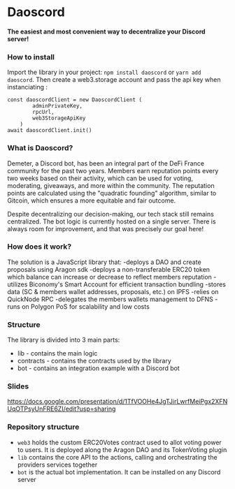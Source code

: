 # Daoscord
**The easiest and most convenient way to decentralize your Discord server!**

### How to install
Import the library in your project:
```npm install daoscord``` or ```yarn add daoscord```.
Then create a web3.storage account and pass the api key when instanciating :
```
const daoscordClient = new DaoscordClient (
        adminPrivateKey,
        rpcUrl,
        web3StorageApiKey
    )
await daoscordClient.init()
  ```

### What is Daoscord?
Demeter, a Discord bot, has been an integral part of the DeFi France community for the past two years.
Members earn reputation points every two weeks based on their activity, which can be used for voting, moderating, giveaways, and more within the community.
The reputation points are calculated using the "quadratic founding" algorithm, similar to Gitcoin, which ensures a more equitable and fair outcome.

Despite decentralizing our decision-making, our tech stack still remains centralized. The bot logic is currently hosted on a single server.
There is always room for improvement, and that was precisely our goal here!

### How does it work?
The solution is a JavaScript library that:
-deploys a DAO and create proposals using Aragon sdk
-deploys a non-transferable ERC20 token which balance can increase or decrease to reflect members reputation
-utilizes Biconomy's Smart Account for efficient transaction bundling
-stores data (SC & members wallet addresses, proposals, etc.) on IPFS
-relies on QuickNode RPC
-delegates the members wallets management to DFNS
-runs on Polygon PoS for scalability and low costs

### Structure
The library is divided into 3 main parts:
* lib - contains the main logic
* contracts - contains the contracts used by the library
* bot - contains an integration example with a Discord bot

### Slides
https://docs.google.com/presentation/d/1TfVOOHe4JgTJirLwrfMeiPgx2XFNUqOTPsyUnFRE6ZI/edit?usp=sharing


### Repository structure

* `web3` holds the custom ERC20Votes contract used to allot voting power to users. It is deployed along the Aragon DAO and its TokenVoting plugin
* `lib` contains the core API to the actions, calling and orchestrating the providers services together
* `bot` is the actual bot implementation. It can be installed on any Discord server